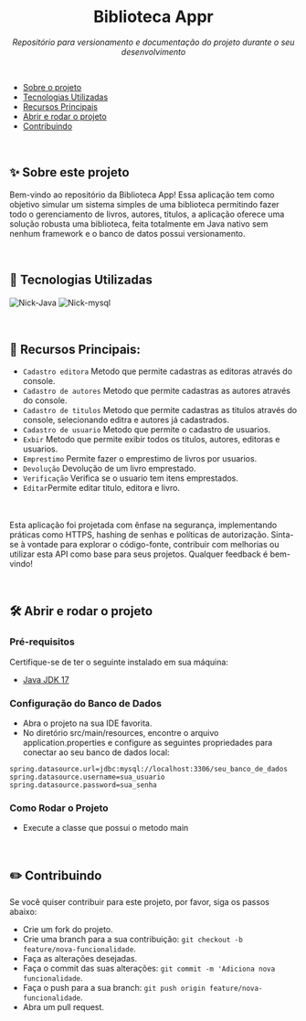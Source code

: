 <h1 align="center">Biblioteca Appr</h1>
<p align="center"><i>Repositório para versionamento e documentação do projeto durante o seu desenvolvimento</i></p>
<br>

- [Sobre o projeto](https://github.com/NicoleMattes/API-User/edit/main/README.md#sparkles-sobre-este-projeto)
- [Tecnologias Utilizadas](https://github.com/NicoleMattes/API-User/blob/main/README.md#space_invader-tecnologias-utilizadas)
- [Recursos Principais](https://github.com/NicoleMattes/API-User/blob/main/README.md#-recursos-principais)
- [Abrir e rodar o projeto](https://github.com/NicoleMattes/API-User/blob/main/README.md#%EF%B8%8F-abrir-e-rodar-o-projeto)
- [Contribuindo](https://github.com/NicoleMattes/API-User/blob/main/README.md#pencil2-contribuindo)
<br>


## :sparkles: Sobre este projeto 

<p> Bem-vindo ao repositório da Biblioteca App! Essa aplicação tem como objetivo simular um sistema simples de uma biblioteca permitindo fazer todo o gerenciamento de livros, autores, titulos, a aplicação oferece uma solução robusta uma biblioteca, feita totalmente em Java nativo sem nenhum framework e o banco de datos possui versionamento.</p>
<br>

## :space_invader: Tecnologias Utilizadas 

<p display="inline-block">
      <img align="center" alt="Nick-Java"  src= "https://img.shields.io/badge/java-%23ED8B00.svg?style=for-the-badge&logo=openjdk&logoColor=white">
      <img align="center"  alt="Nick-mysql"  src= "https://img.shields.io/badge/mysql-%2300f.svg?style=for-the-badge&logo=mysql&logoColor=white">
</p>
<br>
                                                                                                  
## 🔨 Recursos Principais: 

- `Cadastro editora` Metodo que permite cadastras as editoras através do console.
- `Cadastro de autores`  Metodo que permite cadastras as autores através do console.
- `Cadastro de titulos` Metodo que permite cadastras as titulos através do console, selecionando editra e autores já cadastrados.
- `Cadastro de usuario` Metodo que permite o cadastro de usuarios.
- `Exbir` Metodo que permite exibir todos os titulos, autores, editoras e usuarios.
- `Emprestimo` Permite fazer o emprestimo de livros por usuarios.
- `Devolução` Devolução de um livro emprestado.
- `Verificação` Verifica se o usuario tem itens emprestados.
- `Editar`Permite editar titulo, editora e livro.

<br></br>
Esta aplicação foi projetada com ênfase na segurança, implementando práticas como HTTPS, hashing de senhas e políticas de autorização. Sinta-se à vontade para explorar o código-fonte, contribuir com melhorias ou utilizar esta API como base para seus projetos. Qualquer feedback é bem-vindo!</p>
<br>
## 🛠️ Abrir e rodar o projeto 

### Pré-requisitos
Certifique-se de ter o seguinte instalado em sua máquina:
- [Java JDK 17](https://www.oracle.com/java/technologies/downloads/#java17)

### Configuração do Banco de Dados

- Abra o projeto na sua IDE favorita.
- No diretório src/main/resources, encontre o arquivo application.properties e configure as seguintes propriedades para conectar ao seu banco de dados local:
  
```properties
spring.datasource.url=jdbc:mysql://localhost:3306/seu_banco_de_dados
spring.datasource.username=sua_usuario
spring.datasource.password=sua_senha
```

### Como Rodar o Projeto

- Execute a classe que possui o metodo main 

<br>
  
## :pencil2: Contribuindo 

Se você quiser contribuir para este projeto, por favor, siga os passos abaixo:

- Crie um fork do projeto.
- Crie uma branch para a sua contribuição: `git checkout -b feature/nova-funcionalidade`.
- Faça as alterações desejadas.
- Faça o commit das suas alterações: `git commit -m 'Adiciona nova funcionalidade`.
- Faça o push para a sua branch: `git push origin feature/nova-funcionalidade`.
- Abra um pull request.
